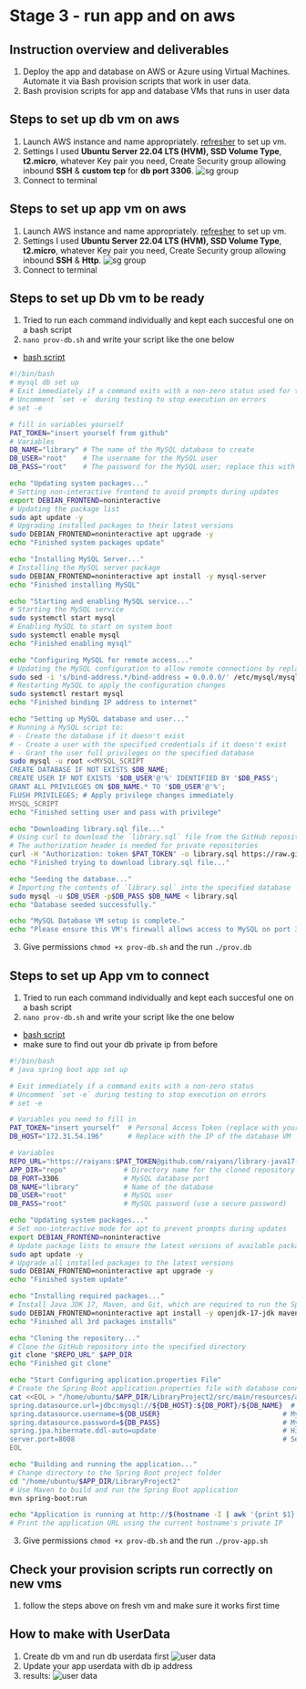 # Stage 3 - run app and on aws

## Instruction overview and deliverables

1.  Deploy the app and database on AWS or Azure using Virtual Machines. Automate it via Bash provision scripts that work in user data.
2. Bash provision scripts for app and database VMs that runs in user data

## Steps to set up db vm on aws

1. Launch AWS instance and name appropriately. [refresher](/2_aws_practical/0_two_tier_deploy_with_1_subnet.md) to set up vm.
2. Settings I used  **Ubuntu Server 22.04 LTS (HVM), SSD Volume Type**,  **t2.micro**, whatever Key pair you need, Create Security group allowing inbound **SSH** & **custom tcp** for **db port 3306**.
![sg group](/images/SG-db-vm.png)
3. Connect to terminal 

## Steps to set up app vm on aws

1. Launch AWS instance and name appropriately. [refresher](/2_aws_practical/0_two_tier_deploy_with_1_subnet.md) to set up vm.
2. Settings I used  **Ubuntu Server 22.04 LTS (HVM), SSD Volume Type**,  **t2.micro**, whatever Key pair you need, Create Security group allowing inbound **SSH** & **Http**.
![sg group](/images/java-sg-app.png)
3. Connect to terminal 

## Steps to set up Db vm to be ready 

1. Tried to run each command individually and kept each succesful one on a bash script
2. `nano prov-db.sh` and write your script like the one below
* [bash script](/script_reference/8_2_java_db_script.sh)
``` bash 
#!/bin/bash
# mysql db set up
# Exit immediately if a command exits with a non-zero status used for testing stage
# Uncomment `set -e` during testing to stop execution on errors
# set -e

# fill in variables yourself
PAT_TOKEN="insert yourself from github"
# Variables
DB_NAME="library" # The name of the MySQL database to create
DB_USER="root"    # The username for the MySQL user
DB_PASS="root"    # The password for the MySQL user; replace this with a secure password

echo "Updating system packages..."
# Setting non-interactive frontend to avoid prompts during updates
export DEBIAN_FRONTEND=noninteractive
# Updating the package list
sudo apt update -y
# Upgrading installed packages to their latest versions
sudo DEBIAN_FRONTEND=noninteractive apt upgrade -y
echo "Finished system packages update"

echo "Installing MySQL Server..."
# Installing the MySQL server package
sudo DEBIAN_FRONTEND=noninteractive apt install -y mysql-server
echo "Finished installing MySQL"

echo "Starting and enabling MySQL service..."
# Starting the MySQL service
sudo systemctl start mysql
# Enabling MySQL to start on system boot
sudo systemctl enable mysql
echo "Finished enabling mysql"

echo "Configuring MySQL for remote access..."
# Updating the MySQL configuration to allow remote connections by replacing the bind address
sudo sed -i 's/bind-address.*/bind-address = 0.0.0.0/' /etc/mysql/mysql.conf.d/mysqld.cnf
# Restarting MySQL to apply the configuration changes
sudo systemctl restart mysql
echo "Finished binding IP address to internet"

echo "Setting up MySQL database and user..."
# Running a MySQL script to:
# - Create the database if it doesn't exist
# - Create a user with the specified credentials if it doesn't exist
# - Grant the user full privileges on the specified database
sudo mysql -u root <<MYSQL_SCRIPT
CREATE DATABASE IF NOT EXISTS $DB_NAME;
CREATE USER IF NOT EXISTS '$DB_USER'@'%' IDENTIFIED BY '$DB_PASS';
GRANT ALL PRIVILEGES ON $DB_NAME.* TO '$DB_USER'@'%';
FLUSH PRIVILEGES; # Apply privilege changes immediately
MYSQL_SCRIPT
echo "Finished setting user and pass with privilege"

echo "Downloading library.sql file..."
# Using curl to download the `library.sql` file from the GitHub repository
# The authorization header is needed for private repositories
curl -H "Authorization: token $PAT_TOKEN" -o library.sql https://raw.githubusercontent.com/raiyans/library-java17-mysql-app/main/library.sql
echo "Finished trying to download library.sql file..."

echo "Seeding the database..."
# Importing the contents of `library.sql` into the specified database
sudo mysql -u $DB_USER -p$DB_PASS $DB_NAME < library.sql
echo "Database seeded successfully."

echo "MySQL Database VM setup is complete."
echo "Please ensure this VM's firewall allows access to MySQL on port 3306."
```
3. Give permissions `chmod +x prov-db.sh` and the run `./prov.db`


## Steps to set up App vm to connect 

1. Tried to run each command individually and kept each succesful one on a bash script
2. `nano prov-db.sh` and write your script like the one below
* [bash script](/script_reference/8_2_java_app_script.sh)
* make sure to find out your db private ip from before
``` bash 
#!/bin/bash
# java spring boot app set up

# Exit immediately if a command exits with a non-zero status
# Uncomment `set -e` during testing to stop execution on errors
# set -e

# Variables you need to fill in 
PAT_TOKEN="insert yourself"  # Personal Access Token (replace with your actual token)
DB_HOST="172.31.54.196"      # Replace with the IP of the database VM

# Variables
REPO_URL="https://raiyans:$PAT_TOKEN@github.com/raiyans/library-java17-mysql-app.git" # Repository URL with PAT for authentication
APP_DIR="repo"              # Directory name for the cloned repository
DB_PORT=3306                # MySQL database port
DB_NAME="library"           # Name of the database
DB_USER="root"              # MySQL user
DB_PASS="root"              # MySQL password (use a secure password)

echo "Updating system packages..."
# Set non-interactive mode for apt to prevent prompts during updates
export DEBIAN_FRONTEND=noninteractive
# Update package lists to ensure the latest versions of available packages
sudo apt update -y
# Upgrade all installed packages to the latest versions
sudo DEBIAN_FRONTEND=noninteractive apt upgrade -y 
echo "Finished system update"

echo "Installing required packages..."
# Install Java JDK 17, Maven, and Git, which are required to run the Spring Boot application
sudo DEBIAN_FRONTEND=noninteractive apt install -y openjdk-17-jdk maven git
echo "Finished all 3rd packages installs"

echo "Cloning the repository..."
# Clone the GitHub repository into the specified directory
git clone "$REPO_URL" $APP_DIR
echo "Finished git clone"

echo "Start Configuring application.properties File"
# Create the Spring Boot application.properties file with database connection details
cat <<EOL > "/home/ubuntu/$APP_DIR/LibraryProject2/src/main/resources/application.properties"
spring.datasource.url=jdbc:mysql://${DB_HOST}:${DB_PORT}/${DB_NAME}  # URL for the MySQL database
spring.datasource.username=${DB_USER}                              # MySQL username
spring.datasource.password=${DB_PASS}                              # MySQL password
spring.jpa.hibernate.ddl-auto=update                               # Hibernate configuration to update schema automatically
server.port=8008                                                   # Server will run on port 8008
EOL

echo "Building and running the application..."
# Change directory to the Spring Boot project folder
cd "/home/ubuntu/$APP_DIR/LibraryProject2"
# Use Maven to build and run the Spring Boot application
mvn spring-boot:run

echo "Application is running at http://$(hostname -I | awk '{print $1}'):8008"
# Print the application URL using the current hostname's private IP
```
3. Give permissions `chmod +x prov-db.sh` and the run `./prov-app.sh`

## Check your provision scripts run correctly on new vms 

1. follow the steps above on fresh vm and make sure it works first time 

## How to make with UserData

1. Create db vm and run db userdata first
![user data](/images/java-userdata.png)
2. Update your app userdata with db ip address 
3. results:
![user data](/images/java-frontpage.png)